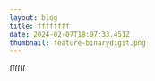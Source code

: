 ```yaml
---
layout: blog
title: ffffffff
date: 2024-02-07T18:07:33.451Z
thumbnail: feature-binarydigit.png
---
```

ffffff
